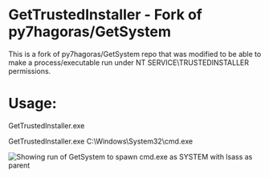 # GetTrustedInstaller - Fork of py7hagoras/GetSystem
This is a fork of py7hagoras/GetSystem repo that was modified to be able to make a process/executable run under NT SERVICE\TRUSTEDINSTALLER permissions. 

# Usage: 

GetTrustedInstaller.exe <absolute path of executable to run> <SYSTEM process to spoof as parent>
  
GetTrustedInstaller.exe C:\Windows\System32\cmd.exe

![Showing run of GetSystem to spawn cmd.exe as SYSTEM with lsass as parent](https://github.com/py7hagoras/GetSystem/raw/master/GetSystem.PNG)




